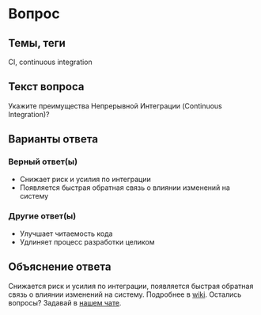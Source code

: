 # Вопрос

## Темы, теги

СI, continuous integration

## Текст вопроса

Укажите преимущества Непрерывной Интеграции (Continuous Integration)?

## Варианты ответа

### Верный ответ(ы)

* Снижает риск и усилия по интеграции
* Появляется быстрая обратная связь о влиянии изменений на систему

### Другие ответ(ы)

* Улучшает читаемость кода
* Удлиняет процесс разработки целиком

## Объяснение ответа

Снижается риск и усилия по интеграции, появляется быстрая обратная связь о влиянии изменений на систему.  Подробнее в [wiki](https://technical-excellence.ru/wiki/CI). Остались вопросы? Задавай в [нашем чате](https://t.me/technicalexcellenceru).

